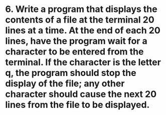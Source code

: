 # 6. Write a program that displays the contents of a file at the terminal 20 lines at a time. At the end of each 20 lines, have the program wait for a character to be entered from the terminal. If the character is the letter q, the program should stop the display of the file; any other character should cause the next 20 lines from the file to be displayed.
